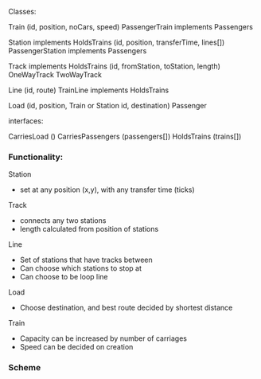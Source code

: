 Classes:

Train (id, position, noCars, speed)
    PassengerTrain implements Passengers


Station implements HoldsTrains (id, position, transferTime, lines[])
    PassengerStation implements Passengers


Track implements HoldsTrains (id, fromStation, toStation, length)
    OneWayTrack
    TwoWayTrack


Line (id, route)
    TrainLine implements HoldsTrains


Load (id, position, Train or Station id, destination)
    Passenger





interfaces:

CarriesLoad ()
CarriesPassengers (passengers[])
HoldsTrains (trains[])




### Functionality:

Station
 - set at any position (x,y), with any transfer time (ticks)

Track
 - connects any two stations
 - length calculated from position of stations

Line
 - Set of stations that have tracks between
 - Can choose which stations to stop at
 - Can choose to be loop line

Load
 - Choose destination, and best route decided by shortest distance

Train
 - Capacity can be increased by number of carriages
 - Speed can be decided on creation


### Scheme